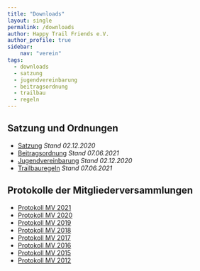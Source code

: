```yaml
---
title: "Downloads"
layout: single
permalink: /downloads
author: Happy Trail Friends e.V.
author_profile: true
sidebar:
    nav: "verein"
tags:
  - downloads
  - satzung
  - jugendvereinbarung
  - beitragsordnung
  - trailbau
  - regeln
---
```


## Satzung und Ordnungen
* [Satzung](/assets/documents/Satzung.pdf) *Stand 02.12.2020*
* [Beitragsordnung](/assets/documents/Beitragsordnung.pdf) *Stand 07.06.2021*
* [Jugendvereinbarung](/assets/documents/Jugendvereinbarung.pdf) *Stand 02.12.2020*
* [Trailbauregeln](/assets/documents/Trailbauregeln.pdf) *Stand 07.06.2021*

## Protokolle der Mitgliederversammlungen
* [Protokoll MV 2021](/assets/documents/protokolle/protokoll-mv-2021.pdf)
* [Protokoll MV 2020](/assets/documents/protokolle/protokoll-mv-2020.pdf)
* [Protokoll MV 2019](/assets/documents/protokolle/protokoll-mv-2019.pdf)
* [Protokoll MV 2018](/assets/documents/protokolle/protokoll-mv-2018.pdf)
* [Protokoll MV 2017](/assets/documents/protokolle/protokoll-mv-2017.pdf)
* [Protokoll MV 2016](/assets/documents/protokolle/protokoll-mv-2016.pdf)
* [Protokoll MV 2015](/assets/documents/protokolle/protokoll-mv-2015.pdf)
* [Protokoll MV 2012](/assets/documents/protokolle/protokoll-mv-2012.pdf)